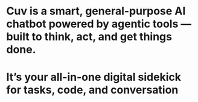  # Cuv is a smart, general-purpose AI chatbot powered by agentic tools — built to think, act, and get things done.
# It’s your all-in-one digital sidekick for tasks, code, and conversation